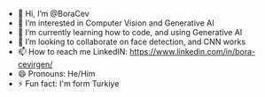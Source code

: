 - 👋 Hi, I’m @BoraCev
- 👀 I’m interested in Computer Vision and Generative AI
- 🌱 I’m currently learning how to code, and using Generative AI
- 💞️ I’m looking to collaborate on face detection, and CNN works
- 📫 How to reach me LinkedIN: https://www.linkedin.com/in/bora-cevirgen/ 
- 😄 Pronouns: He/Him
- ⚡ Fun fact: I'm form Turkiye

<!---
BoraCev/BoraCev is a ✨ special ✨ repository because its `README.md` (this file) appears on your GitHub profile.
You can click the Preview link to take a look at your changes.
--->
